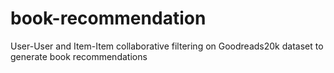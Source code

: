 # book-recommendation
User-User and Item-Item collaborative filtering on Goodreads20k dataset to generate book recommendations
